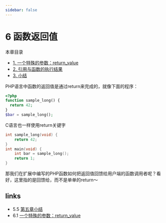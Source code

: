 ```yaml
---
sidebar: false
---
```


# 6 函数返回值 

本章目录

 * [1. 一个特殊的参数：return_value](6.1.md)
 * [2. 引用与函数的执行结果](6.2.md)
 * [3. 小结](6.3.md)

PHP语言中函数的返回值是通过return来完成的，就像下面的程序：
```php
<?php
function sample_long() {
  return 42;
}
$bar = sample_long();

```
C语言也一样使用return关键字
```c
int sample_long(void) {
	return 42;
}
int main(void) {
	int bar = sample_long();
	return 1;
}

```
那我们在扩展中编写的PHP函数如何把返回值回馈给用户端的函数调用者呢？看好，这里指的是回馈给，而不是单单的return～


## links
   * 5.5 [第五章小结](<5.5.md>)
   * 6.1 [一个特殊的参数：return_value](<6.1.md>)

